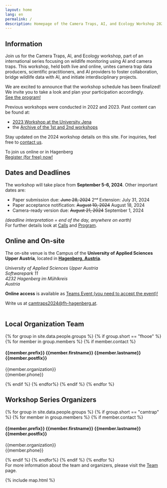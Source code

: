 ```yaml
---
layout: home
lang: en
permalink: /
description: Homepage of the Camera Traps, AI, and Ecology Workshop 2024
---
```


<section class="background-light pad" id="welcome">
    <div class="container text-justify"> 
        <div class="row">
            <div class="col-lg-12 col-md-12">
                <h1>Information</h1>
                <p class="text-justify">
                    Join us for the Camera Traps, AI, and Ecology workshop, part of an international series focusing on wildlife monitoring using AI and camera traps. This workshop, held both live and online, unites camera trap data producers, scientific practitioners, and AI providers to foster collaboration, bridge wildlife data with AI, and initiate interdisciplinary projects. 
                </p>
                <p class="bold">
                    We are excited to announce that the workshop schedule has been finalized! We invite you to take a look and plan your participation accordingly. <br/>
                    <a href="{{ site.baseurl }}/program" class="btn btn-primary">See the program!</a>
                </p>
                <p>
                Previous workshops were conducted in 2022 and 2023. Past content can be found at:
                <ul>
                    <li><a href="https://inf-cv.uni-jena.de/camtrap-ws/">2023 Workshop at the University Jena</a> </li>
                    <li>the <a href="https://camtrapai.github.io/indexold.html">Archive of the 1st and 2nd workshops</a></li>
                </ul>
                </p>
                <p>
                    Stay updated on the 2024 workshop details on this site. For inquiries, feel free to <a href="#contact">contact us</a>.
                </p>
                <p>To join us online or in Hagenberg <br/>
                <!-- button register now-->
                    <a href="https://events.teams.microsoft.com/event/1736783a-9476-4f7d-a3f4-927637d3f714@f88d4b73-6bb2-4b9a-abc7-eb96e5a6407c" class="btn btn-primary">Register (for free) now! <i class="fa fa-external-link" aria-hidden="true"></i></a>
                </p>
            </div>
        </div>
    </div>
</section>

<section class="background-primary pad" id="calls">
    <div class="container text-justify">
        <div class="row">
            <div class="col-lg-6 col-md-12">
                <h2>Dates and Deadlines</h2>
                <p class="text-justify">
                    The workshop will take place from <b>September 5-6, 2024</b>. Other important dates are:<br/>
                </p>
                <ul class="date-list">
                    <li>Paper submission due:           <span><s>June 28, 2024</s> <!--<s>Extension: July 19, 2024</s> -->2ⁿᵈ Extension: July 31, 2024</span></li>
                    <li>Paper acceptance notification:  <span><s>August 10, 2024</s> August 18, 2024</span></li>
                    <li>Camera-ready version due:         <span><s>August 21, 2024</s> September 1, 2024</span></li>
                </ul>
                <p>
                    <em>(deadline interpretation = end of the day, anywhere on earth)</em> <br/>
                    For further details look at <a href="{{ site.baseurl }}/calls">Calls</a> and <a href="{{ site.baseurl }}/program">Program</a>.
                </p>
            </div>
            <div class="col-lg-6 col-md-12">
                <h2>Online and On-site</h2>
                <p class="text-justify">
                    The on-site venue is the Campus of the <b>University of Applied Sciences Upper Austria</b>, located in <a href="{{ site.baseurl }}/venue"><b>Hagenberg, Austria</b></a>.
                </p>
                <p>
                    <address>
                    University of Applied Sciences Upper Austria<br/>
                    Softwarepark 11<br/>
                    4232 Hagenberg im Mühlkreis<br/>
                    Austria
                    </address>
                </p>
                <p>
                    <b>Online access</b> is available as <a href="https://events.teams.microsoft.com/event/1736783a-9476-4f7d-a3f4-927637d3f714@f88d4b73-6bb2-4b9a-abc7-eb96e5a6407c">Teams Event (you need to accept the event)!</a>
                </p>
            </div>
        </div>
    </div>
</section>

<section class="background-light pad" id="contact">
   <div class="container text-justify">
      <div class="row"><div class="col-sm-12">Write us at <a style="text-decoration:underline" href="mailto:camtraps2024@fh-hagenberg.at">camtraps2024@fh-hagenberg.at</a>.<br/><br/></div></div>
      <h2>Local Organization Team</h2>
      <div class="row contact-info">
         {% for group in site.data.people.groups %}
         {% if group.short == "fhooe" %}
         {% for member in group.members %}
         {% if member.contact %}
         <div class="col-lg-4 col-md-12">
            <h4>{{member.prefix}} {{member.firstname}} {{member.lastname}} {{member.postfix}}</h4>
            <p>{{member.organization}}<br>{{member.phone}}</p>
            <!--<table class="contact-table">
               <body>
                  <tr>
                     <td>Phone:</td>
                     <td>{{member.phone}}</td>
                  </tr>
                  <tr>
                     <td>Mail:</td>
                     <td>
                        <a href="mailto:{{member.mail}}">{{member.mail}}</a>
                     </td>
                  </tr>
               </body>
            </table> -->
         </div>
         {% endif %}
         {% endfor%}
         {% endif %}
         {% endfor %}
      </div>
      <h2>Workshop Series Organizers</h2>
      <div class="row contact-info">
         {% for group in site.data.people.groups %}
         {% if group.short == "camtrap" %}
         {% for member in group.members %}
         {% if member.contact %}
         <div class="col-lg-4 col-md-12">
            <h4>{{member.prefix}} {{member.firstname}} {{member.lastname}} {{member.postfix}}</h4>
            <p>{{member.organization}}<br>{{member.phone}}</p>
            <!--<table class="contact-table">
               <body>
                  <tr>
                     <td>Phone:</td>
                     <td>{{member.phone}}</td>
                  </tr>
                  <tr>
                     <td>Mail:</td>
                     <td>
                        <a href="mailto:{{member.mail}}">{{member.mail}}</a>
                     </td>
                  </tr>
               </body>
            </table> -->
         </div>
         {% endif %}
         {% endfor%}
         {% endif %}
         {% endfor %}
      </div>
      <!-- link to the team subpage -->
      <div class="row">
            <div class="col-sm-12">
            For more information about the team and organizers, please visit the <a href="{{ site.baseurl }}/team">Team</a> page.
            </div>
      </div>
   </div>
</section>

{% include map.html %}
